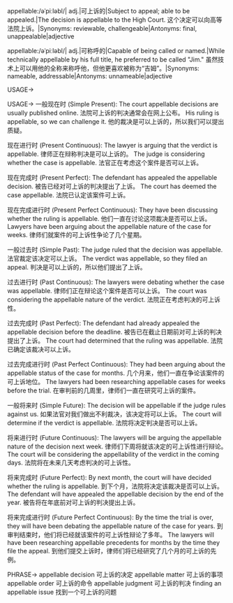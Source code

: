 appellable:/əˈpiːləbl/| adj.|可上诉的|Subject to appeal; able to be appealed.|The decision is appellable to the High Court.  这个决定可以向高等法院上诉。|Synonyms: reviewable, challengeable|Antonyms: final, unappealable|adjective

appellable:/əˈpiːləbl/| adj.|可称呼的|Capable of being called or named.|While technically appellable by his full title, he preferred to be called "Jim." 虽然技术上可以用他的全称来称呼他，但他更喜欢被称为“吉姆”。|Synonyms: nameable, addressable|Antonyms: unnameable|adjective


USAGE->

USAGE->
一般现在时 (Simple Present):
The court appellable decisions are usually published online. 法院可上诉的判决通常会在网上公布。
His ruling is appellable, so we can challenge it. 他的裁决是可以上诉的，所以我们可以提出质疑。

现在进行时 (Present Continuous):
The lawyer is arguing that the verdict is appellable.  律师正在辩称判决是可以上诉的。
The judge is considering whether the case is appellable. 法官正在考虑这个案件是否可以上诉。

现在完成时 (Present Perfect):
The defendant has appealed the appellable decision. 被告已经对可上诉的判决提出了上诉。
The court has deemed the case appellable. 法院已认定该案件可上诉。

现在完成进行时 (Present Perfect Continuous):
They have been discussing whether the ruling is appellable. 他们一直在讨论这项裁决是否可以上诉。
Lawyers have been arguing about the appellable nature of the case for weeks.  律师们就案件的可上诉性争论了几个星期。

一般过去时 (Simple Past):
The judge ruled that the decision was appellable. 法官裁定该决定可以上诉。
The verdict was appellable, so they filed an appeal.  判决是可以上诉的，所以他们提出了上诉。

过去进行时 (Past Continuous):
The lawyers were debating whether the case was appellable. 律师们正在辩论这个案件是否可以上诉。
The court was considering the appellable nature of the verdict.  法院正在考虑判决的可上诉性。

过去完成时 (Past Perfect):
The defendant had already appealed the appellable decision before the deadline. 被告已在截止日期前对可上诉的判决提出了上诉。
The court had determined that the ruling was appellable. 法院已确定该裁决可以上诉。


过去完成进行时 (Past Perfect Continuous):
They had been arguing about the appellable status of the case for months. 几个月来，他们一直在争论该案件的可上诉地位。
The lawyers had been researching appellable cases for weeks before the trial.  在审判前的几周里，律师们一直在研究可上诉的案件。


一般将来时 (Simple Future):
The decision will be appellable if the judge rules against us. 如果法官对我们做出不利裁决，该决定将可以上诉。
The court will determine if the verdict is appellable. 法院将决定判决是否可以上诉。

将来进行时 (Future Continuous):
The lawyers will be arguing the appellable nature of the decision next week. 律师们下周将就该决定的可上诉性进行辩论。
The court will be considering the appellability of the verdict in the coming days. 法院将在未来几天考虑判决的可上诉性。

将来完成时 (Future Perfect):
By next month, the court will have decided whether the ruling is appellable. 到下个月，法院将决定该裁决是否可以上诉。
The defendant will have appealed the appellable decision by the end of the year.  被告将在年底前对可上诉的判决提出上诉。

将来完成进行时 (Future Perfect Continuous):
By the time the trial is over, they will have been debating the appellable nature of the case for years.  到审判结束时，他们将已经就该案件的可上诉性辩论了多年。
The lawyers will have been researching appellable precedents for months by the time they file the appeal. 到他们提交上诉时，律师们将已经研究了几个月的可上诉的先例。


PHRASE->
appellable decision 可上诉的决定
appellable matter 可上诉的事项
appellable order 可上诉的命令
appellable judgment 可上诉的判决
finding an appellable issue 找到一个可上诉的问题
